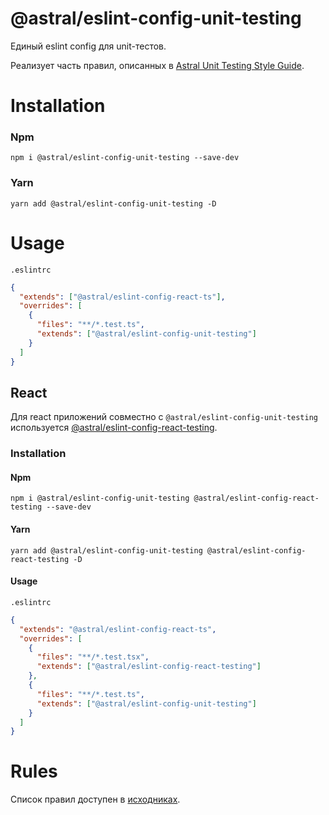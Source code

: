 # @astral/eslint-config-unit-testing

Единый eslint config для unit-тестов.

Реализует часть правил, описанных в [Astral Unit Testing Style Guide](https://industrious-search-cdf.notion.site/Astral-Frontend-Unit-Testing-Style-Guide-bb6ec75b67a449f68bc8eebd36d6fec8).

# Installation

### Npm

```shell
npm i @astral/eslint-config-unit-testing --save-dev
```

### Yarn

```shell
yarn add @astral/eslint-config-unit-testing -D
```

# Usage

`.eslintrc`

```json
{
  "extends": ["@astral/eslint-config-react-ts"],
  "overrides": [
    {
      "files": "**/*.test.ts",
      "extends": ["@astral/eslint-config-unit-testing"]
    }
  ]
}
```

## React

Для react приложений совместно с ```@astral/eslint-config-unit-testing``` используется [@astral/eslint-config-react-testing](https://www.npmjs.com/package/@astral/eslint-config-react-testing).


### Installation

#### Npm

```shell
npm i @astral/eslint-config-unit-testing @astral/eslint-config-react-testing --save-dev
```

#### Yarn

```shell
yarn add @astral/eslint-config-unit-testing @astral/eslint-config-react-testing -D
```

#### Usage

`.eslintrc`

```json
{
  "extends": "@astral/eslint-config-react-ts",
  "overrides": [
    {
      "files": "**/*.test.tsx",
      "extends": ["@astral/eslint-config-react-testing"]
    },
    {
      "files": "**/*.test.ts",
      "extends": ["@astral/eslint-config-unit-testing"]
    }
  ]
}
```

# Rules

Список правил доступен в [исходниках](https://github.com/kaluga-astral/code-style/blob/main/packages/eslint-config-unit-testing/index.js).

